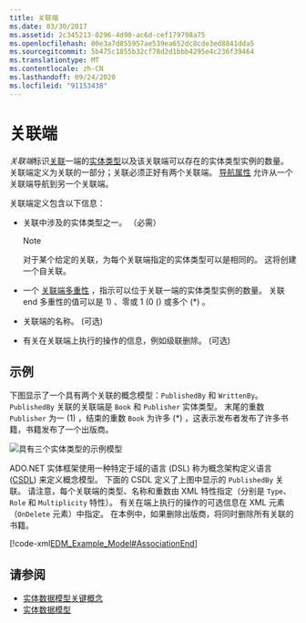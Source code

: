 ```yaml
---
title: 关联端
ms.date: 03/30/2017
ms.assetid: 2c345213-0296-4d90-ac6d-cef179798a75
ms.openlocfilehash: 00e3a7d855957ae539ea652dc8cde3ed8841dda5
ms.sourcegitcommit: 5b475c1855b32cf78d2d1bbb4295e4c236f39464
ms.translationtype: MT
ms.contentlocale: zh-CN
ms.lasthandoff: 09/24/2020
ms.locfileid: "91153438"
---
```

# <a name="association-end"></a>关联端

*关联端*标识[关联](association-type.md)一端的[实体类型](entity-type.md)以及该关联端可以存在的实体类型实例的数量。 关联端定义为关联的一部分；关联必须正好有两个关联端。 [导航属性](navigation-property.md) 允许从一个关联端导航到另一个关联端。  
  
 关联端定义包含以下信息：  
  
- 关联中涉及的实体类型之一。 （必需）  
  
    > [!NOTE]
    > 对于某个给定的关联，为每个关联端指定的实体类型可以是相同的。 这将创建一个自关联。  
  
- 一个 [关联端多重性](association-end-multiplicity.md) ，指示可以位于关联一端的实体类型实例的数量。 关联 end 多重性的值可以是 1) 、零或 1 (0 () 或多个 (\*) 。  
  
- 关联端的名称。 (可选)  
  
- 有关在关联端上执行的操作的信息，例如级联删除。 (可选)  
  
## <a name="example"></a>示例  

 下图显示了一个具有两个关联的概念模型：`PublishedBy` 和 `WrittenBy`。 `PublishedBy` 关联的关联端是 `Book` 和 `Publisher` 实体类型。 末尾的重数 `Publisher` 为一 (1) ，结束的重数 `Book` 为许多 (\*) ，这表示发布者发布了许多书籍，书籍发布了一个出版商。  
  
 ![具有三个实体类型的示例模型](./media/association-end/example-model-three-entity-types.gif)  
  
 ADO.NET 实体框架使用一种特定于域的语言 (DSL) 称为概念架构定义语言 ([CSDL](/ef/ef6/modeling/designer/advanced/edmx/csdl-spec)) 来定义概念模型。 下面的 CSDL 定义了上图中显示的 `PublishedBy` 关联。 请注意，每个关联端的类型、名称和重数由 XML 特性指定（分别是 `Type`、`Role` 和 `Multiplicity` 特性）。 有关在端上执行的操作的可选信息在 XML 元素（`OnDelete` 元素）中指定。 在本例中，如果删除出版商，将同时删除所有关联的书籍。  
  
 [!code-xml[EDM_Example_Model#AssociationEnd](../../../../samples/snippets/xml/VS_Snippets_Data/edm_example_model/xml/books3.edmx#associationend)]  
  
## <a name="see-also"></a>请参阅

- [实体数据模型关键概念](entity-data-model-key-concepts.md)
- [实体数据模型](entity-data-model.md)
